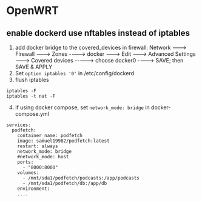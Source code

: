 #  OpenWRT


## enable dockerd use nftables instead of iptables
1. add docker bridge to the covered_devices in firewall: Network ---> Firewall ---> Zones ----> docker ---> Edit ---> Advanced Settings ---> Covered devices -----> choose docker0  ----> SAVE; then SAVE & APPLY
2. Set `option iptables '0'` in /etc/config/dockerd
3. flush iptables
  ```
  iptables -F
  iptables -t nat -F
  ```
4. if using docker compose, set `network_mode: bridge` in docker-compose.yml
  ```
  services:
    podfetch:
      container_name: podfetch
      image: samuel19982/podfetch:latest
      restart: always
      network_mode: bridge
      #network_mode: host
      ports:
        - "8000:8000"
      volumes:
        - /mnt/sda1/podfetch/podcasts:/app/podcasts
        - /mnt/sda1/podfetch/db:/app/db
      environment:
      ....
  ```
